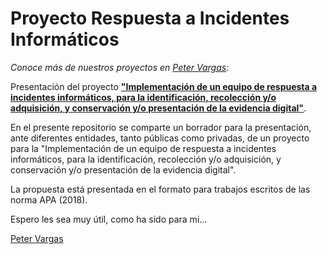 # Proyecto Respuesta a Incidentes Informáticos
_Conoce más de nuestros proyectos en [Peter Vargas](https://petervargas.com):_

Presentación del proyecto <b>["Implementación de un equipo de respuesta a incidentes informáticos, para la identificación, recolección y/o adquisición, y conservación y/o presentación de la evidencia digital"](https://github.com/PetterVargas/Proyecto-Respuesta-a-Incidentes-Informaticos/raw/master/Presentaci%C3%B3n%20de%20Proyecto%20-%20Respuesta%20a%20Incidentes%20Inform%C3%A1ticos.docx)</b>.

En el presente repositorio se comparte un borrador para la presentación, ante diferentes entidades, tanto públicas como privadas, de un proyecto para la "Implementación de un equipo de respuesta a incidentes informáticos, para la identificación, recolección y/o adquisición, y conservación y/o presentación de la evidencia digital".

La propuesta está presentada en el formato para trabajos escritos de las norma APA (2018). 

Espero les sea muy útil, como ha sido para mi... 

[Peter Vargas](https://petervargas.com)
